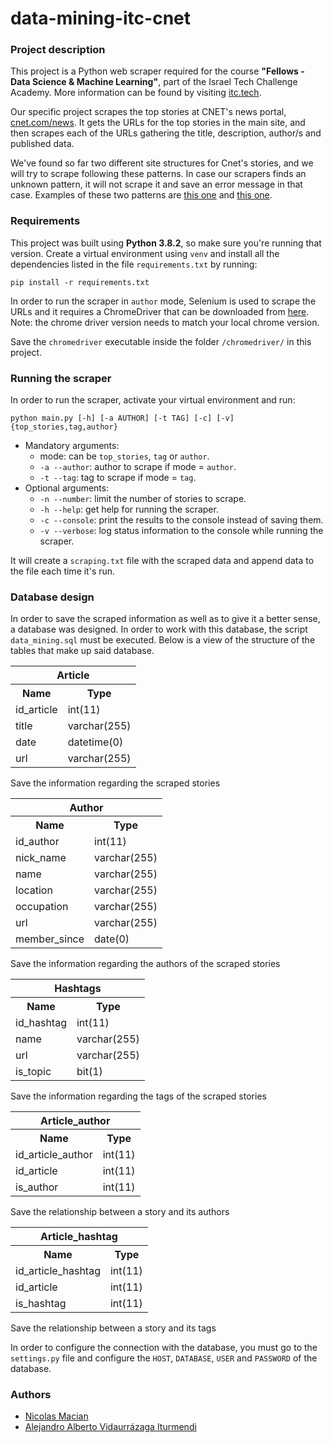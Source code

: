 # data-mining-itc-cnet

### Project description
This project is a Python web scraper required for the course **"Fellows - Data 
Science & Machine Learning"**, part of the Israel Tech Challenge Academy. More 
information can be found by visiting [itc.tech](https://www.itc.tech/).

Our specific project scrapes the top stories at CNET's news portal, 
[cnet.com/news](https://www.cnet.com/news/). It gets the URLs for the top
stories in the main site, and then scrapes each of the URLs gathering the title,
description, author/s and published data.

We've found so far two different site structures for Cnet's stories, and we will
try to scrape following these patterns. In case our scrapers finds an unknown 
pattern, it will not scrape it and save an error message in that case. Examples
of these two patterns are 
[this one](https://www.cnet.com/news/windows-11-everything-we-want-to-see-in-the-new-microsoft-os/)
and [this one](https://www.cnet.com/features/gps-rules-everything-a-satellite-launch-this-week-keeps-its-upgrade-rolling/).


### Requirements
This project was built using **Python 3.8.2**, so make sure you're running that 
version.
Create a virtual environment using `venv` and install all the dependencies 
listed in the file `requirements.txt` by running:

`pip install -r requirements.txt`

In order to run the scraper in `author` mode, Selenium is used to scrape the 
URLs and it requires a ChromeDriver that can be downloaded from 
[here](https://chromedriver.chromium.org/downloads). Note: the chrome driver
version needs to match your local chrome version.

Save the `chromedriver` executable inside the folder `/chromedriver/` in this
project.

### Running the scraper
In order to run the scraper, activate your virtual environment and run:

`python main.py [-h] [-a AUTHOR] [-t TAG] [-c] [-v] {top_stories,tag,author}`

* Mandatory arguments:
    - mode: can be `top_stories`, `tag` or `author`.
    - `-a --author`: author to scrape if mode = `author`.
    - `-t --tag`: tag to scrape if mode = `tag`.
* Optional arguments:
    - `-n --number`: limit the number of stories to scrape.
    - `-h --help`: get help for running the scraper.
    - `-c --console`: print the results to the console instead of saving them.
    - `-v --verbose`: log status information to the console while running the 
      scraper.

It will create a `scraping.txt` file with the scraped data and append data to 
the file each time it's run.

### Database design
In order to save the scraped information as well as to give it a better sense, a database 
was designed. In order to work with this database, the script `data_mining.sql` must be executed. 
Below is a view of the structure of the tables that make up said database.


<table>
    <tr>
      <th colspan="2" >Article</th>
    </tr>
    <tr>
      <tr>
      <th>Name</th>
      <th>Type</th>
    </tr>
    <tr>
      <td>id_article</td>
      <td>int(11)</td>
    </tr>
    <tr>
      <td>title</td>
      <td>varchar(255)</td>
    </tr>
    <tr>
      <td>date</td>
      <td>datetime(0)</td>
    </tr>
    <tr>
      <td>url</td>
      <td>varchar(255)</td>
    </tr>
</table>
Save the information regarding the scraped stories

<table>
    <tr>
      <th colspan="2" >Author</th>
    </tr>
    <tr>
      <tr>
      <th>Name</th>
      <th>Type</th>
    </tr>
    <tr>
      <td>id_author</td>
      <td>int(11)</td>
    </tr>
    <tr>
      <td>nick_name</td>
      <td>varchar(255)</td>
    </tr>
    <tr>
      <td>name</td>
      <td>varchar(255)</td>
    </tr>
    <tr>
      <td>location</td>
      <td>varchar(255)</td>
    </tr>
    <tr>
      <td>occupation</td>
      <td>varchar(255)</td>
    </tr>
    <tr>
      <td>url</td>
      <td>varchar(255)</td>
    </tr>
    <tr>
      <td>member_since</td>
      <td>date(0)</td>
    </tr>
</table>

Save the information regarding the authors of the scraped stories

<table>
    <tr>
      <th colspan="2" >Hashtags</th>
    </tr>
    <tr>
      <tr>
      <th>Name</th>
      <th>Type</th>
    </tr>
    <tr>
      <td>id_hashtag</td>
      <td>int(11)</td>
    </tr>
    <tr>
      <td>name</td>
      <td>varchar(255)</td>
    </tr>
    <tr>
      <td>url</td>
      <td>varchar(255)</td>
    </tr>
    <tr>
      <td>is_topic</td>
      <td>bit(1)</td>
    </tr>
</table>

Save the information regarding the tags of the scraped stories

<table>
    <tr>
      <th colspan="2">Article_author</th>
    </tr>
    <tr>
      <tr>
      <th>Name</th>
      <th>Type</th>
    </tr>
    <tr>
      <td>id_article_author</td>
      <td>int(11)</td>
    </tr>
    <tr>
      <td>id_article</td>
      <td>int(11)</td>
    </tr>
    <tr>
      <td>is_author</td>
      <td>int(11)</td>
    </tr>
</table>

Save the relationship between a story and its authors

<table>
    <tr>
      <th colspan="2">Article_hashtag</th>
    </tr>
    <tr>
      <tr>
      <th>Name</th>
      <th>Type</th>
    </tr>
    <tr>
      <td>id_article_hashtag</td>
      <td>int(11)</td>
    </tr>
    <tr>
      <td>id_article</td>
      <td>int(11)</td>
    </tr>
    <tr>
      <td>is_hashtag</td>
      <td>int(11)</td>
    </tr>
</table>

Save the relationship between a story and its tags

In order to configure the connection with the database, 
you must go to the `settings.py` file and configure 
the `HOST`, `DATABASE`, `USER` and `PASSWORD`  of the database.

### Authors
- [Nicolas Macian](https://github.com/nmacianx/)
- [Alejandro Alberto Vidaurrázaga Iturmendi](https://github.com/Alejandro-Vidaurrazaga)